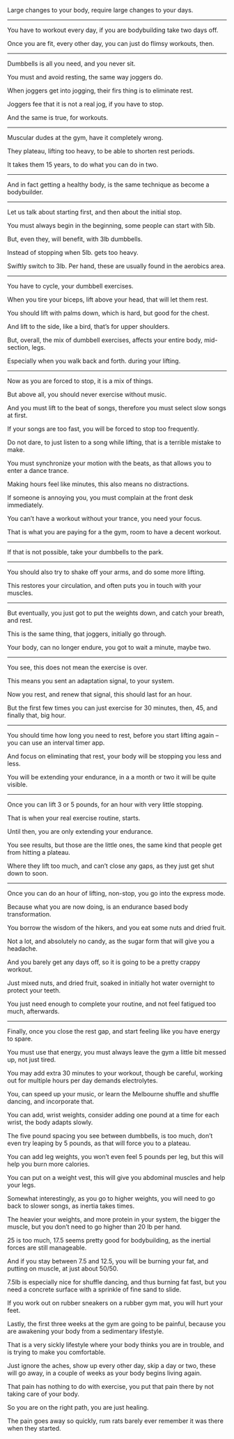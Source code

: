 Large changes to your body,
require large changes to your days.

---

You have to workout every day,
if you are bodybuilding take two days off.

Once you are fit, every other day,
you can just do flimsy workouts, then.

---

Dumbbells is all you need,
and you never sit.

You must and avoid resting,
the same way joggers do.

When joggers get into jogging,
their firs thing is to eliminate rest.

Joggers fee that it is not a real jog,
if you have to stop.

And the same is true,
for workouts.

---

Muscular dudes at the gym,
have it completely wrong.

They plateau, lifting too heavy,
to be able to shorten rest periods.

It takes them 15 years,
to do what you can do in two.

---

And in fact getting a healthy body,
is the same technique as become a bodybuilder.

---

Let us talk about starting first,
and then about the initial stop.

You must always begin in the beginning,
some people can start with 5lb.

But, even they, will benefit,
with 3lb dumbbells.

Instead of stopping when 5lb.
gets too heavy.

Swiftly switch to 3lb. Per hand,
these are usually found in the aerobics area.

---

You have to cycle,
your dumbbell exercises.

When you tire your biceps,
lift above your head, that will let them rest.

You should lift with palms down,
which is hard, but good for the chest.

And lift to the side,
like a bird, that’s for upper shoulders.

But, overall, the mix of dumbbell exercises,
affects your entire body, mid-section, legs.

Especially when you walk back and forth.
during your lifting.

---

Now as you are forced to stop,
it is a mix of things.

But above all,
you should never exercise without music.

And you must lift to the beat of songs,
therefore you must select slow songs at first.

If your songs are too fast,
you will be forced to stop too frequently.

Do not dare, to just listen to a song while lifting,
that is a terrible mistake to make.

You must synchronize your motion with the beats,
as that allows you to enter a dance trance.

Making hours feel like minutes,
this also means no distractions.

If someone is annoying you,
you must complain at the front desk immediately.

You can’t have a workout without your trance,
you need your focus.

That is what you are paying for a the gym,
room to have a decent workout.

---

If that is not possible,
take your dumbbells to the park.

---

You should also try to shake off your arms,
and do some more lifting.

This restores your circulation,
and often puts you in touch with your muscles.

---

But eventually, you just got to put the weights down,
and catch your breath, and rest.

This is the same thing, that joggers,
initially go through.

Your body, can no longer endure,
you got to wait a minute, maybe two.

---

You see,
this does not mean the exercise is over.

This means you sent an adaptation signal,
to your system.

Now you rest, and renew that signal,
this should last for an hour.

But the first few times you can just exercise for 30 minutes,
then, 45, and finally that, big hour.

---

You should time how long you need to rest,
before you start lifting again – you can use an interval timer app.

And focus on eliminating that rest,
your body will be stopping you less and less.

You will be extending your endurance,
in a a month or two it will be quite visible.

---

Once you can lift 3 or 5 pounds,
for an hour with very little stopping.

That is when your real exercise routine,
starts.

Until then,
you are only extending your endurance.

You see results, but those are the little ones,
the same kind that people get from hitting a plateau.

Where they lift too much,
and can’t close any gaps, as they just get shut down to soon.

---

Once you can do an hour of lifting, non-stop,
you go into the express mode.

Because what you are now doing,
is an endurance based body transformation.

You borrow the wisdom of the hikers,
and you eat some nuts and dried fruit.

Not a lot, and absolutely no candy,
as the sugar form that will give you a headache.

And you barely get any days off,
so it is going to be a pretty crappy workout.

Just mixed nuts, and dried fruit,
soaked in initially hot water overnight to protect your teeth.

You just need enough to complete your routine,
and not feel fatigued too much, afterwards.

---

Finally, once you close the rest gap,
and start feeling like you have energy to spare.

You must use that energy,
you must always leave the gym a little bit messed up, not just tired.

You may add extra 30 minutes to your workout,
though be careful, working out for multiple hours per day demands electrolytes.

You, can speed up your music,
or learn the Melbourne shuffle and shuffle dancing, and incorporate that.

You can add, wrist weights,
consider adding one pound at a time for each wrist, the body adapts slowly.

The five pound spacing you see between dumbbells, is too much,
don’t even try leaping by 5 pounds, as that will force you to a plateau.

You can add leg weights, you won’t even feel 5 pounds per leg,
but this will help you burn more calories.

You can put on a weight vest,
this will give you abdominal muscles and help your legs.

Somewhat interestingly, as you go to higher weights,
you will need to go back to slower songs, as inertia takes times.

The heavier your weights, and more protein in your system,
the bigger the muscle, but you don’t need to go higher than 20 lb per hand.

25 is too much, 17.5 seems pretty good for bodybuilding,
as the inertial forces are still manageable.

And if you stay between 7.5 and 12.5,
you will be burning your fat, and putting on muscle, at just about 50/50.

7.5lb is especially nice for shuffle dancing, and thus burning fat fast,
but you need a concrete surface with a sprinkle of fine sand to slide.

If you work out on rubber sneakers on a rubber gym mat,
you will hurt your feet.

Lastly, the first three weeks at the gym are going to be painful,
because you are awakening your body from a sedimentary lifestyle.

That is a very sickly lifestyle where your body thinks you are in trouble,
and is trying to make you comfortable.

Just ignore the aches, show up every other day, skip a day or two,
these will go away, in a couple of weeks as your body begins living again.

That pain has nothing to do with exercise,
you put that pain there by not taking care of your body.

So you are on the right path,
you are just healing.

The pain goes away so quickly,
rum rats barely ever remember it was there when they started.
